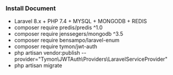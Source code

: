### Install Document ###

* Laravel 8.x + PHP 7.4 + MYSQL + MONGODB + REDIS
* composer require predis/predis ^1.0
* composer require jenssegers/mongodb ^3.5
* composer require bensampo/laravel-enum
* composer require tymon/jwt-auth
* php artisan vendor:publish --provider="Tymon\JWTAuth\Providers\LaravelServiceProvider"
* php artisan migrate
